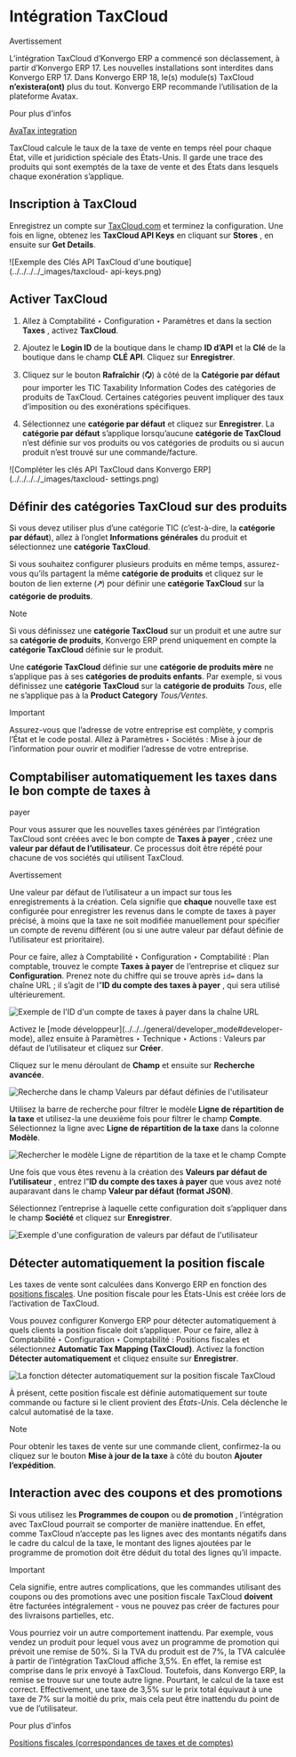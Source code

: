 # Intégration TaxCloud

<div class="alert alert-warning">
<p class="alert-title">
Avertissement</p><p>L’intégration TaxCloud d’Konvergo ERP a commencé son déclassement, à partir d’Konvergo ERP 17. Les nouvelles installations sont interdites dans Konvergo ERP 17. Dans Konvergo ERP 18, le(s) module(s) TaxCloud <b>n’existera(ont)</b> plus du tout. Konvergo ERP recommande l’utilisation de la plateforme Avatax.</p>
</div> <div class="alert alert-secondary">
<p class="alert-title">
Pour plus d'infos</p><p><a href="avatax">AvaTax integration</a></p>
</div>

TaxCloud calcule le taux de la taxe de vente en temps réel pour chaque État,
ville et juridiction spéciale des États-Unis. Il garde une trace des produits
qui sont exemptés de la taxe de vente et des États dans lesquels chaque
exonération s’applique.

## Inscription à TaxCloud

Enregistrez un compte sur [TaxCloud.com](https://taxcloud.com/register) et
terminez la configuration. Une fois en ligne, obtenez les **TaxCloud API
Keys** en cliquant sur **Stores** , en ensuite sur **Get Details**.

![Exemple des Clés API TaxCloud d'une boutique](../../../../_images/taxcloud-
api-keys.png)

## Activer TaxCloud

  1. Allez à Comptabilité ‣ Configuration ‣ Paramètres et dans la section **Taxes** , activez **TaxCloud**.

  2. Ajoutez le **Login ID** de la boutique dans le champ **ID d’API** et la **Clé** de la boutique dans le champ **CLÉ API**. Cliquez sur **Enregistrer**.

  3. Cliquez sur le bouton **Rafraîchir** (**🗘**) à côté de la **Catégorie par défaut** pour importer les TIC Taxability Information Codes des catégories de produits de TaxCloud. Certaines catégories peuvent impliquer des taux d’imposition ou des exonérations spécifiques.

  4. Sélectionnez une **catégorie par défaut** et cliquez sur **Enregistrer**. La **catégorie par défaut** s’applique lorsqu’aucune **catégorie de TaxCloud** n’est définie sur vos produits ou vos catégories de produits ou si aucun produit n’est trouvé sur une commande/facture.

![Compléter les clés API TaxCloud dans Konvergo ERP](../../../../_images/taxcloud-
settings.png)

## Définir des catégories TaxCloud sur des produits

Si vous devez utiliser plus d’une catégorie TIC (c’est-à-dire, la **catégorie
par défaut**), allez à l’onglet **Informations générales** du produit et
sélectionnez une **catégorie TaxCloud**.

Si vous souhaitez configurer plusieurs produits en même temps, assurez-vous
qu’ils partagent la même **catégorie de produits** et cliquez sur le bouton de
lien externe (**🡕**) pour définir une **catégorie TaxCloud** sur la
**catégorie de produits**.

<div class="alert alert-primary">
<p class="alert-title">
Note</p><p>Si vous définissez une <b>catégorie TaxCloud</b> sur un produit et une autre sur sa <b>catégorie de produits</b>, Konvergo ERP prend uniquement en compte la <b>catégorie TaxCloud</b> définie sur le produit.</p>
<p>Une <b>catégorie TaxCloud</b> définie sur une <b>catégorie de produits mère</b> ne s’applique pas à ses <b>catégories de produits enfants</b>. Par exemple, si vous définissez une <b>catégorie TaxCloud</b> sur la <b>catégorie de produits</b> <em>Tous</em>, elle ne s’applique pas à la <b>Product Category</b> <em>Tous/Ventes</em>.</p>
</div> <div class="alert alert-warning">
<p class="alert-title">
Important</p><p>Assurez-vous que l’adresse de votre entreprise est complète, y compris l’État et le code postal. Allez à Paramètres ‣ Sociétés : Mise à jour de l’information pour ouvrir et modifier l’adresse de votre entreprise.</p>
</div>

## Comptabiliser automatiquement les taxes dans le bon compte de taxes à
payer

Pour vous assurer que les nouvelles taxes générées par l’intégration TaxCloud
sont créées avec le bon compte de **Taxes à payer** , créez une **valeur par
défaut de l’utilisateur**. Ce processus doit être répété pour chacune de vos
sociétés qui utilisent TaxCloud.

<div class="alert alert-warning">
<p class="alert-title">
Avertissement</p><p>Une valeur par défaut de l’utilisateur a un impact sur tous les enregistrements à la création. Cela signifie que <b>chaque</b> nouvelle taxe est configurée pour enregistrer les revenus dans le compte de taxes à payer précisé, à moins que la taxe ne soit modifiée manuellement pour spécifier un compte de revenu différent (ou si une autre valeur par défaut définie de l’utilisateur est prioritaire).</p>
</div>

Pour ce faire, allez à Comptabilité ‣ Configuration ‣ Comptabilité : Plan
comptable, trouvez le compte **Taxes à payer** de l’entreprise et cliquez sur
**Configuration**. Prenez note du chiffre qui se trouve après `id=` dans la
chaîne URL ; il s’agit de l”**ID du compte des taxes à payer** , qui sera
utilisé ultérieurement.

![Exemple de l'ID d'un compte de taxes à payer dans la chaîne
URL](../../../../_images/tax-payable-id.png)

Activez le [mode développeur](../../../general/developer_mode#developer-
mode), allez ensuite à Paramètres ‣ Technique ‣ Actions : Valeurs par défaut
de l’utilisateur et cliquez sur **Créer**.

Cliquez sur le menu déroulant de **Champ** et ensuite sur **Recherche
avancée**.

![Recherche dans le champ Valeurs par défaut définies de
l'utilisateur](../../../../_images/user-defaults-search-more.png)

Utilisez la barre de recherche pour filtrer le modèle **Ligne de répartition
de la taxe** et utilisez-la une deuxième fois pour filtrer le champ
**Compte**. Sélectionnez la ligne avec **Ligne de répartition de la taxe**
dans la colonne **Modèle**.

![Rechercher le modèle Ligne de répartition de la taxe et le champ
Compte](../../../../_images/user-defaults-search-filters.png)

Une fois que vous êtes revenu à la création des **Valeurs par défaut de
l’utilisateur** , entrez l”**ID du compte des taxes à payer** que vous avez
noté auparavant dans le champ **Valeur par défaut (format JSON)**.

Sélectionnez l’entreprise à laquelle cette configuration doit s’appliquer dans
le champ **Société** et cliquez sur **Enregistrer**.

![Exemple d'une configuration de valeurs par défaut de
l'utilisateur](../../../../_images/user-defaults-complete-configuration.png)

## Détecter automatiquement la position fiscale

Les taxes de vente sont calculées dans Konvergo ERP en fonction des [positions
fiscales](fiscal_positions). Une position fiscale pour les États-Unis est
créée lors de l’activation de TaxCloud.

Vous pouvez configurer Konvergo ERP pour détecter automatiquement à quels clients la
position fiscale doit s’appliquer. Pour ce faire, allez à Comptabilité ‣
Configuration ‣ Comptabilité : Positions fiscales et sélectionnez **Automatic
Tax Mapping (TaxCloud)**. Activez la fonction **Détecter automatiquement** et
cliquez ensuite sur **Enregistrer**.

![La fonction détecter automatiquement sur la position fiscale
TaxCloud](../../../../_images/fiscal-position-detect.png)

À présent, cette position fiscale est définie automatiquement sur toute
commande ou facture si le client provient des _États-Unis_. Cela déclenche le
calcul automatisé de la taxe.

<div class="alert alert-primary">
<p class="alert-title">
Note</p><p>Pour obtenir les taxes de vente sur une commande client, confirmez-la ou cliquez sur le bouton <b>Mise à jour de la taxe</b> à côté du bouton <b>Ajouter l’expédition</b>.</p>
</div>

## Interaction avec des coupons et des promotions

Si vous utilisez les **Programmes de coupon** ou **de promotion** ,
l’intégration avec TaxCloud pourrait se comporter de manière inattendue. En
effet, comme TaxCloud n’accepte pas les lignes avec des montants négatifs dans
le cadre du calcul de la taxe, le montant des lignes ajoutées par le programme
de promotion doit être déduit du total des lignes qu’il impacte.

<div class="alert alert-warning">
<p class="alert-title">
Important</p><p>Cela signifie, entre autres complications, que les commandes utilisant des coupons ou des promotions avec une position fiscale TaxCloud <b>doivent</b> être facturées intégralement - vous ne pouvez pas créer de factures pour des livraisons partielles, etc.</p>
</div>

Vous pourriez voir un autre comportement inattendu. Par exemple, vous vendez
un produit pour lequel vous avez un programme de promotion qui prévoit une
remise de 50%. Si la TVA du produit est de 7%, la TVA calculée à partir de
l’intégration TaxCloud affiche 3,5%. En effet, la remise est comprise dans le
prix envoyé à TaxCloud. Toutefois, dans Konvergo ERP, la remise se trouve sur une
toute autre ligne. Pourtant, le calcul de la taxe est correct. Effectivement,
une taxe de 3,5% sur le prix total équivaut à une taxe de 7% sur la moitié du
prix, mais cela peut être inattendu du point de vue de l’utilisateur.

<div class="alert alert-secondary">
<p class="alert-title">
Pour plus d'infos</p><p><a href="fiscal_positions">Positions fiscales (correspondances de taxes et de comptes)</a></p>
</div>

